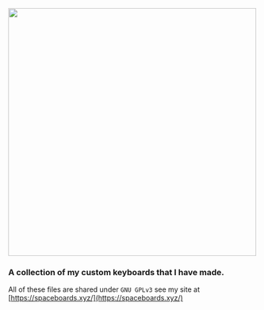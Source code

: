 <img src="https://raw.githubusercontent.com/Rionlion100/rionlion100.github.io/master/assets/images/Spaceboard_Silk-01.png" width="500">

### A collection of my custom keyboards that I have made. 

All of these files are shared under `GNU GPLv3`
see my site at [https://spaceboards.xyz/](https://spaceboards.xyz/)
